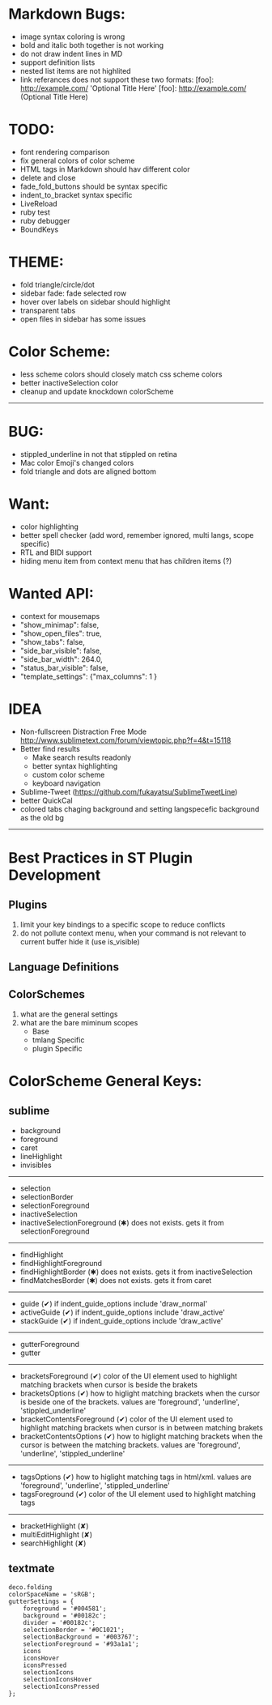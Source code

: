 # Markdown Bugs:
- image syntax coloring is wrong
- bold and italic both together is not working
- do not draw indent lines in MD
- support definition lists
- nested list items are not highlited
- link referances does not support these two formats:
    [foo]: http://example.com/  'Optional Title Here'
    [foo]: http://example.com/  (Optional Title Here)


# TODO:
- font rendering comparison
- fix general colors of color scheme
- HTML tags in Markdown should hav different color <s></s>
- delete and close
- fade_fold_buttons should be syntax specific
- indent_to_bracket syntax specific
- LiveReload
- ruby test
- ruby debugger
- Bound​Keys

# THEME:
- fold triangle/circle/dot
- sidebar fade: fade selected row
- hover over labels on sidebar should highlight
- transparent tabs
- open files in sidebar has some issues

# Color Scheme:
- less scheme colors should closely match css scheme colors
- better inactiveSelection color
- cleanup and update knockdown colorScheme

___

# BUG: 
- stippled_underline in not that stippled on retina
- Mac color Emoji's changed colors
- fold triangle and dots are aligned bottom

# Want:
- color highlighting
- better spell checker (add word, remember ignored, multi langs, scope specific)
- RTL and BIDI support
- hiding menu item from context menu that has children items (?)

# Wanted API:
- context for mousemaps
- "show_minimap": false,
- "show_open_files": true,
- "show_tabs": false,
- "side_bar_visible": false,
- "side_bar_width": 264.0,
- "status_bar_visible": false,
- "template_settings": {"max_columns": 1 }

# IDEA
- Non-fullscreen Distraction Free Mode 
    http://www.sublimetext.com/forum/viewtopic.php?f=4&t=15118
- Better find results 
    - Make search results readonly
    - better syntax highlighting
    - custom color scheme
    - keyboard navigation
- Sublime-Tweet (https://github.com/fukayatsu/SublimeTweetLine)
- better QuickCal
- colored tabs chaging background and setting langspecefic background as the old bg

___

# Best Practices in ST Plugin Development

## Plugins
1. limit your key bindings to a specific scope to reduce conflicts
2. do not pollute context menu, when your command is not relevant to current buffer hide it (use is_visible)

## Language Definitions

## ColorSchemes
1. what are the general settings
2. what are the bare miminum scopes
    * Base
    * tmlang Specific
    * plugin Specific

# ColorScheme General Keys:
## sublime
- background
- foreground
- caret
- lineHighlight
- invisibles
---------------
- selection
- selectionBorder
- selectionForeground
- inactiveSelection
- inactiveSelectionForeground (✱) does not exists. gets it from selectionForeground
---------------
- findHighlight
- findHighlightForeground
- findHighlightBorder (✱) does not exists. gets it from inactiveSelection
- findMatchesBorder   (✱) does not exists. gets it from caret
---------------
- guide       (✔) if indent_guide_options include 'draw_normal'
- activeGuide (✔) if indent_guide_options include 'draw_active'
- stackGuide  (✔) if indent_guide_options include 'draw_active'
---------------
- gutterForeground
- gutter
---------------
- bracketsForeground        (✔) color of the UI element used to highlight matching brackets when cursor is beside the brakets
- bracketsOptions           (✔) how to higlight matching brackets when the cursor is beside one of the brackets. values are 'foreground', 'underline', 'stippled_underline'
- bracketContentsForeground (✔) color of the UI element used to highlight matching brackets when cursor is in between matching brakets
- bracketContentsOptions    (✔) how to higlight matching brackets when the cursor is between the matching brackets. values are 'foreground', 'underline', 'stippled_underline'
---------------
- tagsOptions    (✔) how to higlight matching tags in html/xml. values are 'foreground', 'underline', 'stippled_underline'
- tagsForeground (✔) color of the UI element used to highlight matching tags
---------------
- bracketHighlight   (✘) 
- multiEditHighlight (✘)
- searchHighlight    (✘)

## textmate
```
deco.folding
colorSpaceName = 'sRGB';
gutterSettings = {
    foreground = '#004581';
    background = '#00182c';
    divider = '#00182c';
    selectionBorder = '#0C1021';
    selectionBackground = '#003767';
    selectionForeground = '#93a1a1';
    icons
    iconsHover
    iconsPressed
    selectionIcons
    selectionIconsHover
    selectionIconsPressed
};
```
